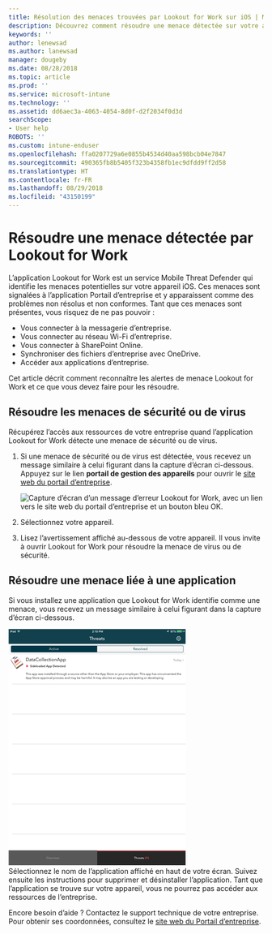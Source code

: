```yaml
---
title: Résolution des menaces trouvées par Lookout for Work sur iOS | Microsoft Docs
description: Découvrez comment résoudre une menace détectée sur votre appareil iOS par l’application Lookout for Work.
keywords: ''
author: lenewsad
ms.author: lanewsad
manager: dougeby
ms.date: 08/28/2018
ms.topic: article
ms.prod: ''
ms.service: microsoft-intune
ms.technology: ''
ms.assetid: dd6aec3a-4063-4054-8d0f-d2f2034f0d3d
searchScope:
- User help
ROBOTS: ''
ms.custom: intune-enduser
ms.openlocfilehash: ffa0207729a6e0855b4534d40aa598bcb04e7847
ms.sourcegitcommit: 490365fb8b5405f323b4358fb1ec9dfdd9ff2d58
ms.translationtype: HT
ms.contentlocale: fr-FR
ms.lasthandoff: 08/29/2018
ms.locfileid: "43150199"
---
```

# <a name="resolve-a-threat-found-by-lookout-for-work"></a>Résoudre une menace détectée par Lookout for Work  

L’application Lookout for Work est un service Mobile Threat Defender qui identifie les menaces potentielles sur votre appareil iOS. Ces menaces sont signalées à l’application Portail d’entreprise et y apparaissent comme des problèmes non résolus et non conformes. Tant que ces menaces sont présentes, vous risquez de ne pas pouvoir :

* Vous connecter à la messagerie d’entreprise.
* Vous connecter au réseau Wi-Fi d’entreprise.
* Vous connecter à SharePoint Online.
* Synchroniser des fichiers d’entreprise avec OneDrive.
* Accéder aux applications d’entreprise.

Cet article décrit comment reconnaître les alertes de menace Lookout for Work et ce que vous devez faire pour les résoudre. 

## <a name="troubleshoot-virus-or-security-threat"></a>Résoudre les menaces de sécurité ou de virus  
Récupérez l’accès aux ressources de votre entreprise quand l’application Lookout for Work détecte une menace de sécurité ou de virus.  

1. Si une menace de sécurité ou de virus est détectée, vous recevez un message similaire à celui figurant dans la capture d’écran ci-dessous. Appuyez sur le lien **portail de gestion des appareils** pour ouvrir le [site web du portail d’entreprise](https://portal.manage.microsoft.com/devices).  

    ![Capture d’écran d’un message d’erreur Lookout for Work, avec un lien vers le site web du portail d’entreprise et un bouton bleu OK.](./media/mtd-go-to-device-management-portal-android.png)  

2. Sélectionnez votre appareil.  
3. Lisez l’avertissement affiché au-dessous de votre appareil. Il vous invite à ouvrir Lookout for Work pour résoudre la menace de virus ou de sécurité.   

## <a name="troubleshoot-an-app-threat"></a>Résoudre une menace liée à une application   
Si vous installez une application que Lookout for Work identifie comme une menace, vous recevez un message similaire à celui figurant dans la capture d’écran ci-dessous.  

![Capture d’écran montrant une liste des menaces d’application actives et résolues détectées par Lookout for Work.](./media/ios-lfw-threat-example.png)    
Sélectionnez le nom de l’application affiché en haut de votre écran. Suivez ensuite les instructions pour supprimer et désinstaller l’application. Tant que l’application se trouve sur votre appareil, vous ne pourrez pas accéder aux ressources de l’entreprise.    

Encore besoin d’aide ? Contactez le support technique de votre entreprise. Pour obtenir ses coordonnées, consultez le [site web du Portail d’entreprise](https://go.microsoft.com/fwlink/?linkid=2010980).  

